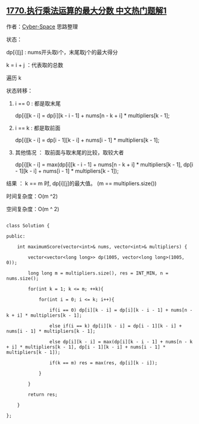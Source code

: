 ## [1770.执行乘法运算的最大分数 中文热门题解1](https://leetcode.cn/problems/maximum-score-from-performing-multiplication-operations/solutions/100000/c-dong-tai-gui-hua-by-spacex-1-8b5w)

作者：[Cyber-Space](https://leetcode.cn/u/Cyber-Space)
思路整理
状态：
dp[i][j] : nums开头取i个，末尾取j个的最大得分
k = i + j ：代表取的总数
遍历 k 
状态转移：
1. i == 0 : 都是取末尾
    dp[i][k - i] = dp[i][k - i - 1] + nums[n - k + i] * multipliers[k - 1];
2. i == k : 都是取前面
    dp[i][k - i] = dp[i - 1][k - i] + nums[i - 1] * multipliers[k - 1];
3. 其他情况 ： 取前面与取末尾的比较，取较大者
    dp[i][k - i] = max(dp[i][k - i - 1] + nums[n - k + i] * multipliers[k - 1], dp[i - 1][k - i] + nums[i - 1] * multipliers[k - 1]);

结果 ： k == m 时, dp[i][j]的最大值。 (m == multipliers.size())
时间复杂度：O(m ^2)
空间复杂度：O(m ^ 2)

```
class Solution {
public:
    int maximumScore(vector<int>& nums, vector<int>& multipliers) {
        vector<vector<long long>> dp(1005, vector<long long>(1005, 0));
        long long m = multipliers.size(), res = INT_MIN, n = nums.size();
        for(int k = 1; k <= m; ++k){
            for(int i = 0; i <= k; i++){
                if(i == 0) dp[i][k - i] = dp[i][k - i - 1] + nums[n - k + i] * multipliers[k - 1];
                else if(i == k) dp[i][k - i] = dp[i - 1][k - i] + nums[i - 1] * multipliers[k - 1];
                else dp[i][k - i] = max(dp[i][k - i - 1] + nums[n - k + i] * multipliers[k - 1], dp[i - 1][k - i] + nums[i - 1] * multipliers[k - 1]);
                if(k == m) res = max(res, dp[i][k - i]);
            }
        }
        return res;
    }
};
```
